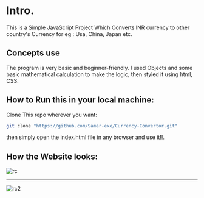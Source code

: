 # Intro.

This is a Simple JavaScript Project Which Converts INR currency to other country's Currency for eg : Usa, China, Japan etc.

## Concepts use

The program is very basic and beginner-friendly. I used Objects and some basic mathematical calculation to make the logic, then styled it using html, CSS.

## How to Run this in your local machine:

Clone This repo wherever you want:

```bash
git clone "https://github.com/Samar-exe/Currency-Convertor.git"
```
then simply open the index.html file in any browser and use it!!.

## How the Website looks:

![rc](https://github.com/Samar-exe/javascript-mini-projects/assets/91871522/fa0d0483-543a-4771-9787-a76c51d63fe6)

-------------------------------------

![rc2](https://github.com/Samar-exe/javascript-mini-projects/assets/91871522/06491c5c-8400-4fbc-8845-38e4b913d3e3)
